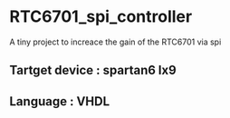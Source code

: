 # RTC6701_spi_controller
A tiny project to increace the gain of the RTC6701 via spi
## Tartget device : spartan6 lx9 
## Language : VHDL 
